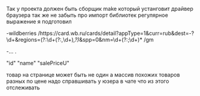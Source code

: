 Так у проекта должен быть сборщик make который устанговит драйвер браузера 
так же не забыть про импорт библиотек 
регулярное выражение я подготовил 

-wildberries /https:\/\/card\.wb\.ru\/cards\/detail\?appType=1&curr=rub&dest=-?\d+&regions=(?:\d+(?:,\d+)*,?)*&spp=0&nm=\d+(?:;\d+)*
/gm

-... .

"id"
"name"
"salePriceU"

товар на странице может быть не один а массив похожих товаров разных по цене надо справшивать у юзера в чате что из этого отслеживать 